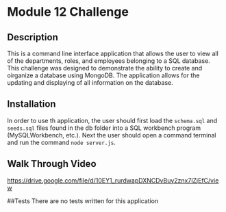 # Module 12 Challenge

## Description
This is a command line interface application that allows the user to view all of the departments, roles, and employees belonging to a SQL database.  This challenge was designed to demonstrate the ability to create and oirganize a database using MongoDB.  The application allows for the updating and displaying of all information on the database.

## Installation
In order to use th application, the user should first load the `schema.sql` and `seeds.sql` files found in the db folder into a SQL workbench program (MySQLWorkbench, etc.). Next the user should open a command terminal and run the command `node server.js`.  

## Walk Through Video
https://drive.google.com/file/d/10EY1_rurdwapDXNCDvBuy2znx7lZjEfC/view

##Tests
There are no tests written for this application
